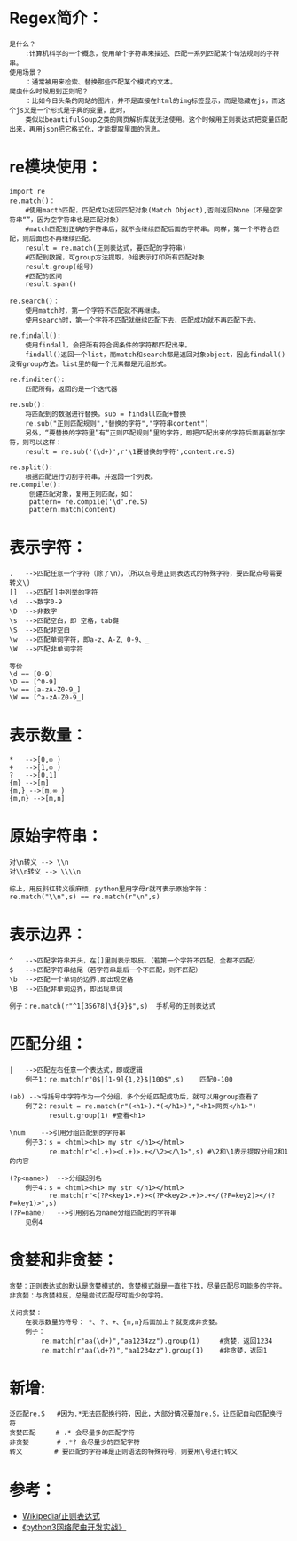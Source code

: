 # Regex简介：
    是什么？
        :计算机科学的一个概念，使用单个字符串来描述、匹配一系列匹配某个句法规则的字符串。
    使用场景？
        ：通常被用来检索、替换那些匹配某个模式的文本。
    爬虫什么时候用到正则呢？
        ：比如今日头条的网站的图片，并不是直接在html的img标签显示，而是隐藏在js，而这个js又是一个形式是字典的变量，此时，
        类似以beautifulSoup之类的网页解析库就无法使用。这个时候用正则表达式把变量匹配出来，再用json把它格式化，才能提取里面的信息。

# re模块使用：
    import re
    re.match()：
        #使用macth匹配，匹配成功返回匹配对象(Match Object),否则返回None（不是空字符串“”，因为空字符串也是匹配对象）
        #match匹配到正确的字符串后，就不会继续匹配后面的字符串。同样，第一个不符合匹配，则后面也不再继续匹配。
        result = re.match(正则表达式，要匹配的字符串) 
        #匹配到数据，可group方法提取，0组表示打印所有匹配对象
        result.group(组号) 
        #匹配的区间
        result.span()
     
    re.search()：
        使用match时，第一个字符不匹配就不再继续。
        使用search时，第一个字符不匹配就继续匹配下去，匹配成功就不再匹配下去。
        
    re.findall():
        使用findall，会把所有符合调条件的字符都匹配出来。
        findall()返回一个list，而match和search都是返回对象object，因此findall()没有group方法。list里的每一个元素都是元组形式。
        
    re.finditer():
        匹配所有，返回的是一个迭代器
        
    re.sub():
        将匹配到的数据进行替换。sub = findall匹配+替换
        re.sub("正则匹配规则","替换的字符","字符串content")
        另外，“要替换的字符里”有“正则匹配规则”里的字符，即把匹配出来的字符后面再新加字符，则可以这样：
        result = re.sub('(\d+)',r'\1要替换的字符',content.re.S)
    
    re.split():
        根据匹配进行切割字符串，并返回一个列表。
    re.compile():
         创建匹配对象，复用正则匹配，如： 
         pattern= re.compile('\d'.re.S)  
         pattern.match(content)               
    
# 表示字符：
    .   -->匹配任意一个字符（除了\n），（所以点号是正则表达式的特殊字符，要匹配点号需要转义\)
    []  -->匹配[]中列举的字符      
    \d  -->数字0-9     
    \D  -->非数字
    \s  -->匹配空白，即 空格，tab键
    \S  -->匹配非空白
    \w  -->匹配单词字符，即a-z、A-Z、0-9、_
    \W  -->匹配非单词字符
    
    等价
    \d == [0-9]
    \D == [^0-9]    
    \w == [a-zA-Z0-9_]
    \W == [^a-zA-Z0-9_]    
    
# 表示数量：
    *   -->[0,∞ )
    +   -->[1,∞ )
    ?   -->[0,1]
    {m} -->[m]
    {m,} -->[m,∞ )
    {m,n} -->[m,n]
    
# 原始字符串：
    对\n转义 --> \\n
    对\\n转义 --> \\\\n  
   
    综上，用反斜杠转义很麻烦，python里用字母r就可表示原始字符：
    re.match("\\n",s) == re.match(r"\n",s)
        
# 表示边界：
    ^   -->匹配字符串开头，在[]里则表示取反。（若第一个字符不匹配，全都不匹配）
    $   -->匹配字符串结尾（若字符串最后一个不匹配，则不匹配）
    \b  -->匹配一个单词的边界,即出现空格
    \B  -->匹配非单词边界，即出现单词
    
    例子：re.match(r"^1[35678]\d{9}$",s)  手机号的正则表达式
    
# 匹配分组：
    |   -->匹配左右任意一个表达式，即或逻辑
        例子1：re.match(r"0$|[1-9]{1,2}$|100$",s)    匹配0-100
        
    (ab) -->将括号中字符作为一个分组，多个分组匹配成功后，就可以用group查看了
        例子2：result = re.match(r"(<h1>).*(</h1>)","<h1>网页</h1>")
              result.group(1) #查看<h1>
        
    \num    -->引用分组匹配到的字符串
        例子3：s = <html><h1> my str </h1></html>
              re.match(r"<(.+)><(.+)>.+</\2></\1>",s) #\2和\1表示提取分组2和1的内容
            
    (?p<name>)  -->分组起别名
        例子4：s = <html><h1> my str </h1></html>
              re.match(r"<(?P<key1>.+)><(?P<key2>.+)>.+</(?P=key2)></(?P=key1)>",s) 
    (?P=name)   -->引用别名为name分组匹配到的字符串
        见例4
# 贪婪和非贪婪：
    贪婪：正则表达式的默认是贪婪模式的，贪婪模式就是一直往下找，尽量匹配尽可能多的字符。 
    非贪婪：与贪婪相反，总是尝试匹配尽可能少的字符。
    
    关闭贪婪：
        在表示数量的符号： *、？、+、{m,n}后面加上？就变成非贪婪。
        例子：
            re.match(r"aa(\d+)","aa1234zz").group(1)     #贪婪，返回1234
            re.match(r"aa(\d+?)","aa1234zz").group(1)    #非贪婪，返回1
        
           

# 新增:
    泛匹配re.S   #因为.*无法匹配换行符，因此，大部分情况要加re.S，让匹配自动匹配换行符
    贪婪匹配     # .* 会尽量多的匹配字符
    非贪婪       # .*? 会尽量少的匹配字符
    转义        # 要匹配的字符串是正则语法的特殊符号，则要用\号进行转义
    

# 参考：
* [Wikipedia/正则表达式](https://zh.wikipedia.org/wiki/%E6%AD%A3%E5%88%99%E8%A1%A8%E8%BE%BE%E5%BC%8F)
* [《python3网络爬虫开发实战》](https://germey.gitbooks.io/python3webspider/3.3-%E6%AD%A3%E5%88%99%E8%A1%A8%E8%BE%BE%E5%BC%8F.html)












    
